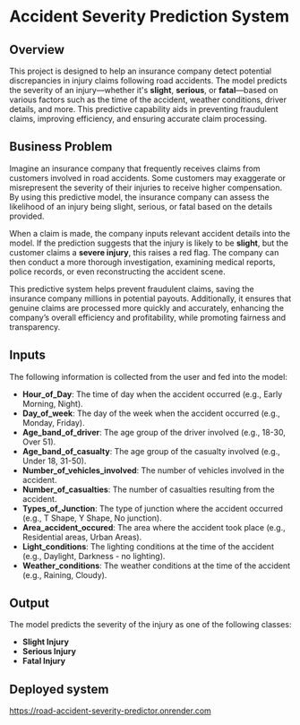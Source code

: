 # Accident Severity Prediction System

## Overview
This project is designed to help an insurance company detect potential discrepancies in injury claims following road accidents. The model predicts the severity of an injury—whether it's **slight**, **serious**, or **fatal**—based on various factors such as the time of the accident, weather conditions, driver details, and more. This predictive capability aids in preventing fraudulent claims, improving efficiency, and ensuring accurate claim processing.

## Business Problem
Imagine an insurance company that frequently receives claims from customers involved in road accidents. Some customers may exaggerate or misrepresent the severity of their injuries to receive higher compensation. By using this predictive model, the insurance company can assess the likelihood of an injury being slight, serious, or fatal based on the details provided.

When a claim is made, the company inputs relevant accident details into the model. If the prediction suggests that the injury is likely to be **slight**, but the customer claims a **severe injury**, this raises a red flag. The company can then conduct a more thorough investigation, examining medical reports, police records, or even reconstructing the accident scene.

This predictive system helps prevent fraudulent claims, saving the insurance company millions in potential payouts. Additionally, it ensures that genuine claims are processed more quickly and accurately, enhancing the company’s overall efficiency and profitability, while promoting fairness and transparency.

## Inputs
The following information is collected from the user and fed into the model:

- **Hour_of_Day**: The time of day when the accident occurred (e.g., Early Morning, Night).
- **Day_of_week**: The day of the week when the accident occurred (e.g., Monday, Friday).
- **Age_band_of_driver**: The age group of the driver involved (e.g., 18-30, Over 51).
- **Age_band_of_casualty**: The age group of the casualty involved (e.g., Under 18, 31-50).
- **Number_of_vehicles_involved**: The number of vehicles involved in the accident.
- **Number_of_casualties**: The number of casualties resulting from the accident.
- **Types_of_Junction**: The type of junction where the accident occurred (e.g., T Shape, Y Shape, No junction).
- **Area_accident_occured**: The area where the accident took place (e.g., Residential areas, Urban Areas).
- **Light_conditions**: The lighting conditions at the time of the accident (e.g., Daylight, Darkness - no lighting).
- **Weather_conditions**: The weather conditions at the time of the accident (e.g., Raining, Cloudy).

## Output
The model predicts the severity of the injury as one of the following classes:
- **Slight Injury**
- **Serious Injury**
- **Fatal Injury**

## Deployed system
https://road-accident-severity-predictor.onrender.com
